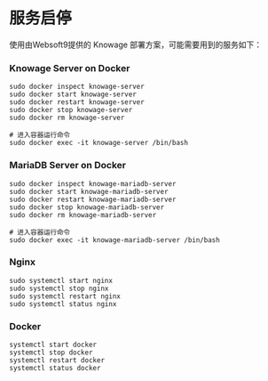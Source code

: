 # 服务启停

使用由Websoft9提供的 Knowage 部署方案，可能需要用到的服务如下：

### Knowage Server on Docker

```shell
sudo docker inspect knowage-server
sudo docker start knowage-server
sudo docker restart knowage-server
sudo docker stop knowage-server
sudo docker rm knowage-server

# 进入容器运行命令
sudo docker exec -it knowage-server /bin/bash
```

### MariaDB Server on Docker
```shell
sudo docker inspect knowage-mariadb-server
sudo docker start knowage-mariadb-server
sudo docker restart knowage-mariadb-server
sudo docker stop knowage-mariadb-server
sudo docker rm knowage-mariadb-server

# 进入容器运行命令
sudo docker exec -it knowage-mariadb-server /bin/bash
```

### Nginx

```shell
sudo systemctl start nginx
sudo systemctl stop nginx
sudo systemctl restart nginx
sudo systemctl status nginx
```

### Docker

```shell
systemctl start docker
systemctl stop docker
systemctl restart docker
systemctl status docker
```